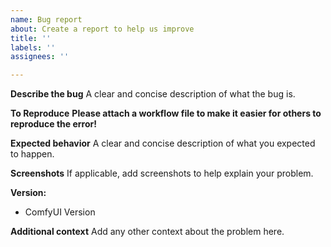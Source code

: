 ```yaml
---
name: Bug report
about: Create a report to help us improve
title: ''
labels: ''
assignees: ''

---
```


**Describe the bug**
A clear and concise description of what the bug is.

**To Reproduce**
__Please attach a workflow file to make it easier for others to reproduce the error!__

**Expected behavior**
A clear and concise description of what you expected to happen.

**Screenshots**
If applicable, add screenshots to help explain your problem.

**Version:**
 - ComfyUI Version

**Additional context**
Add any other context about the problem here.
